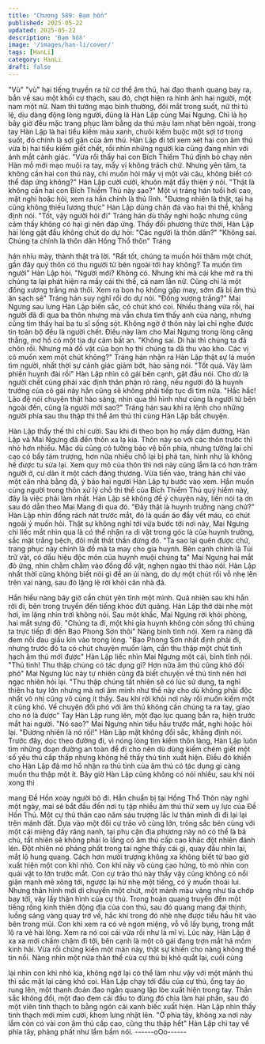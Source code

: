 ```yaml
---
title: "Chương 589: Đạm hồn"
published: 2025-05-22
updated: 2025-05-22
description: 'Đạm hồn'
image: '/images/han-li/cover/'
tags: [HanLi]
category: HanLi
draft: false
---
```


"Vù" "vù" hai tiếng truyền ra từ cơ thể âm thú, hai đạo thanh
quang bay ra, bắn về sau một khối cự thạch, sau đó, chợt hiện ra
hình ảnh hai người, một nam một nữ.
Nam thì tướng mạo bình thường, đôi mắt trong suốt, nữ thì tú lệ,
dịu dàng động lòng người, đúng là Hàn Lập cùng Mai Ngưng. Chỉ
là họ bây giờ đều mặc trang phục làm bằng da thú màu lam nhạt
bên ngoài, trong tay Hàn Lập là hai tiểu kiếm màu xanh, chuôi
kiếm buộc một sợi tơ trong suốt, đó chính là sợi gân của âm thú.
Hàn Lập đi tới xem xét hai con âm thú vừa bị hai tiểu kiếm giết
chết, rồi nhìn những người kia cũng đang nhìn với ánh mắt cảnh
giác.
"Vừa rồi thấy hai con Bích Thiềm Thú định bỏ chạy nên Hàn mỗ
mới mạo muội ra tay, mấy vị không trách chứ. Nhưng yên tâm, ta
không cần hai con thú này, chỉ muốn hỏi mấy vị một vài câu,
không biết có thể đáp ứng không?" Hàn Lập cười cười, khuôn
mặt đầy thiện ý nói.
"Thật là không cần hai con Bích Thiềm Thú này sao?" Một vị tráng
hán tuổi hơi cao, mặt nghi hoặc hỏi, xem ra hắn chính là thủ lĩnh.
"Đương nhiên là thật, tại hạ cũng không thiếu lương thực" Hàn
Lập dùng chân đá vào hai thi thể, khẳng định nói.
"Tốt, vậy người hỏi đi" Tráng hán dù thấy nghi hoặc nhưng cũng
cảm thấy không có hại gì nên đáp ứng.
Thấy đối phương thức thời, Hàn Lập hài lòng gật đầu không chút
do dự hỏi: "Các người là thôn dân?"
"Không sai. Chúng ta chính là thôn dân Hồng Thổ thôn" Tráng

hán nhíu mày, thành thật trả lời.
"Rất tốt, chúng ta muốn hỏi thăm một chút, gần đây quý thôn có
thu người từ bên ngoài tới hay không? Ta muốn tìm người" Hàn
Lập hỏi.
"Người mới? Không có. Nhưng khi mà cái khe mở ra thì chúng ta
lại phát hiện ra mấy cái thi thể, cả nam lẫn nữ. Cũng chỉ là một
đống xương trắng mà thôi. Xem ra bọn họ không gặp may, sớm
đã bị âm thú ăn sạch sẽ" Tráng hán suy nghĩ rồi do dự nói.
"Đống xương trắng?" Mai Ngưng sau lưng Hàn Lập biến sắc, có
chút khó coi.
Nhiều tháng vừa rồi, hai người đã đi qua ba thôn nhưng mà vẫn
chưa tìm thấy anh của nàng, nhưng cũng tìm thấy hai ba tu sĩ
sống sót.
Không ngờ ở thôn này lại chỉ nghe được tin toàn bộ đều là người
chết.
Điều này làm cho Mai Ngưng trong lòng căng thẳng, mơ hồ có
một tia dự cảm bất an.
"Không sai. Di hài thì chúng ta đã chôn rồi. Nhưng mà đồ vật của
bọn họ thì chúng ta đã thu vào kho. Các vị có muốn xem một chút
không?" Tráng hán nhận ra Hàn Lập thật sự là muốn tìm người,
nhất thời sự cảnh giác giảm bớt, hào sảng nói.
"Tốt quá. Vậy làm phiền huynh đài rồi" Hàn Lập nhìn cô gái bên
cạnh, gật đầu nói.
Cho dù là người chết cũng phải xác định thân phận rõ ràng, nếu
người đó là huynh trưởng của cô gái này hắn cũng sẽ không phải
tiếp tục đi tìm nữa.
"Hắc hắc! Lão đệ nói chuyện thật hào sảng, nhìn qua thì hình như
cũng là người từ bên ngoài đến, cũng là người mới sao?" Tráng
hán sau khi ra lệnh cho những người phía sau thu thập thi thể âm
thú thì cùng Hàn Lập bắt chuyện.

Hàn Lập thấy thế thì chỉ cười.
Sau khi đi theo bọn họ mấy dặm đường, Hàn Lập và Mai Ngưng
đã đến thôn xa lạ kia.
Thôn này so với các thôn trước thì nhỏ hơn nhiều.
Mặc dù cũng có tường bảo vệ bốn phía, nhưng tường lại chỉ cao
có bẩy tám trượng, hơn nữa nhiều chỗ lại bị phá tan, hình như là
không hề được tu sửa lại.
Xem quy mô của thôn thì nơi này cũng lắm là có hơn trăm người
ở, cư dân ít một cách đáng thương.
Vừa tiến vào, tráng hán chỉ vào một căn nhà bằng đá, ý bảo hai
người Hàn Lập tự bước vào xem. Hắn muốn cùng người trong
thôn xử lý chỗ thi thể của Bích Thiểm Thú quý hiếm này, đây là
việc phải làm nhất.
Hàn Lập sẽ không để ý chuyện này, liền nói tạ ơn sau đó dẫn theo
Mai Mang đi qua đó.
"Đây thật là huynh trưởng nàng chứ?" Hàn Lập nhìn đống rách
nát trước mắt, đó là quần áo đầy vết máu, có chút ngoài ý muốn
hỏi.
Thật sự không nghĩ tới vừa bước tới nơi này, Mai Ngưng chỉ liếc
mắt nhìn qua là có thể nhận ra di vật trong góc là của huynh
trưởng, sắc mặt trắng bệch, đôi mắt thất thần đứng đó.
"Ta sao lại quên được chứ, trang phục này chính là đồ mà ta may
cho gia huynh. Bên cạnh chính là Túi trữ vật, có dấu hiệu độc
môn của huynh muội chúng ta" Mai Ngưng hai mắt đỏ ửng, nhìn
chằm chằm vào đống đồ vật, nghẹn ngào thì thào nói.
Hàn Lập nhất thời cũng không biết nói gì để an ủi nàng, do dự
một chút rồi vỗ nhẹ lên trên vai nàng, sau đó lặng lẽ rời khỏi căn
nhà đá.

Hắn hiểu nàng bây giờ cần chút yên tĩnh một mình.
Quả nhiên sau khi hắn rời đi, bên trong truyền đến tiếng khóc đứt
quãng. Hàn Lập thở dài nhẹ một hơi, im lặng nhìn trời không nói.
Sau một khắc, Mai Ngưng rời khỏi phòng, hai mắt sưng đỏ.
"Chúng ta đi, một khi gia huynh không còn sống thì chúng ta trực
tiếp đi đến Bạo Phong Sơn thôi" Nàng bình tĩnh nói.
Xem ra nàng đã đem nỗi đau giấu kín vào trong lòng.
"Bạo Phong Sơn nhất định phải đi, nhưng trước đó ta có chút
chuyện muốn làm, cần thu thập một chút tinh hạch âm thú mới
được" Hàn Lập liếc nhìn Mai Ngưng một cái, bình tĩnh nói.
"Thú tinh! Thu thập chúng có tác dụng gì? Hơn nữa âm thú cũng
khó đối phó" Mai Ngưng lúc này tự nhiên cũng đã biết chuyện về
thú tinh nên hơi ngạc nhiên hỏi lại.
"Thu thập chúng tất nhiên sẽ có lúc sử dụng, ta nghĩ thiên hạ tuy
lớn nhưng mà nơi âm minh như thế này cho dù không phải độc
nhất vô nhị cũng vô cùng ít thấy. Sau khi rời khỏi nơi này rồi muốn
kiếm một ít cũng khó. Về chuyện đối phó với âm thú không cần
chúng ta ra tay, giao cho nó là được" Tay Hàn Lập rung lên, một
đạo lục quang bắn ra, hiện trước mắt hai người.
"Nó sao?" Mai Ngưng nhìn tiểu hầu trước mắt, nghi hoặc hỏi lại.
"Đương nhiên là nó rồi!" Hàn Lập mặt không đổi sắc, khẳng định
nói.
Trước đây, dọc theo đường đi, vì nóng lòng tìm kiếm thôn làng,
Hàn Lập luôn tìm những đoạn đường an toàn để đi cho nên dù
dùng kiếm chém giết một số yêu thú cấp thấp nhưng không hề
thấy thú tinh xuất hiện. Điều đó khiến cho Hàn Lập đã mơ hồ
nhận ra thú tinh của âm thú có tác dụng gì càng muốn thu thập
một ít.
Bây giờ Hàn Lập cũng không có nói nhiều, sau khi nói xong thì

mang Đề Hồn xoay người bỏ đi.
Hắn chuẩn bị tại Hồng Thổ Thôn này nghỉ một ngày, mai sẽ bắt
đầu đến nơi tụ tập nhiều âm thú thử xem uy lực của Đề Hồn Thú.
Một cự thú thân cao năm sáu trượng lắc lư thân mình đi đi lại lại
trên mảnh đất.
Dựa vào một đôi cự trảo vô cùng lớn, trông sắc bén cùng với một
cái miệng đầy răng nanh, tại phụ cận địa phương này nó có thể là
bá chủ, tất nhiên sẽ không phải lo lắng có âm thú cấp cao khác
đột nhiên đánh lén.
Đột nhiên nó phảng phất trong tai nghe thấy cái gì, quay đầu nhìn
lại, mắt lộ hung quang. Cách hơn mười trượng không xa không
biết từ bao giờ xuất hiện một con khỉ nhỏ.
Con khỉ này vô cùng cao hứng, tò mò nhìn con quái vật to lớn
trước mắt.
Con cự trảo thú này thấy vậy cũng không có nổi giận mạnh mẽ
xông tới, ngược lại hừ nhẹ một tiếng, có ý muốn thoái lui. Nhưng
thân hình mới di chuyển một chút, một mảnh màu vàng như tia
chớp bay tới, vây lấy thân hình của cự thú.
Trong hoàn quang truyền đến một tiếng rống kinh thiên động địa
của con thú, sau đó quang mang đại thịnh, luồng sáng vàng quay
trở về, hắc khí trong đó nhè nhẹ được tiểu hầu hít vào bên trong
mũi.
Con khỉ xem ra có vẻ ngon miệng, vỗ vỗ lấy bụng, trong mắt lộ ra
vẻ hài lòng. Xem ra nó coi cái vừa rồi như là mĩ vị.
Lúc này, Hàn Lập ở xa xa mới chầm chậm đi tới, bên cạnh là một
cô gái đang trợn mắt há mồm kinh hãi.
Vừa rồi chứng kiến một màn này, thật sự khiến cho nàng không
thể tin nổi.
Nàng nhìn một nửa thân thể của cự thú bị khô quắt lại, cuối cùng

lại nhìn con khỉ nhỏ kia, không ngờ lại có thể làm như vậy với một
mãnh thú thì sắc mặt lại càng khó coi.
Hàn Lập chạy tới đầu của cự thú, ống tay áo rung lên, một thanh
đoản đao ngân quang lập lòe xuất hiện trong tay.
Thần sắc không đổi, một đao đem cái đầu to đùng đó chia làm hai
phần, sau đó một viên tinh thạch to bằng ngón cái xanh biếc xuất
hiện.
Hàn Lập nhìn thấy tinh thạch mới mỉm cười, khom lưng nhặt lên.
"Ở phía tây, không xa nơi này lắm còn có vài con âm thú cấp cao,
cũng thu thập hết" Hàn Lập chỉ tay về phía tây, phảng phất như
lẩm bẩm nói.
------oOo------
